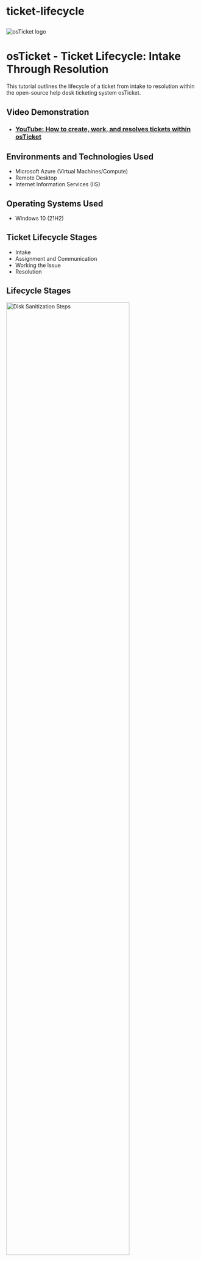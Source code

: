 # ticket-lifecycle<p align="center">
<img src="https://i.imgur.com/Clzj7Xs.png" alt="osTicket logo"/>
</p>

<h1>osTicket - Ticket Lifecycle: Intake Through Resolution</h1>
This tutorial outlines the lifecycle of a ticket from intake to resolution within the open-source help desk ticketing system osTicket.<br />


<h2>Video Demonstration</h2>

- ### [YouTube: How to create, work, and resolves tickets within osTicket](https://www.youtube.com)

<h2>Environments and Technologies Used</h2>

- Microsoft Azure (Virtual Machines/Compute)
- Remote Desktop
- Internet Information Services (IIS)

<h2>Operating Systems Used </h2>

- Windows 10</b> (21H2)

<h2>Ticket Lifecycle Stages</h2>

- Intake
- Assignment and Communication
- Working the Issue
- Resolution

<h2>Lifecycle Stages</h2>

<p>
<img src="https://i.imgur.com/DJmEXEB.png" height="80%" width="80%" alt="Disk Sanitization Steps"/>
</p>
<p>
1. Log in to your osTicket account.->
2. Click on the "Tickets" tab to view your tickets.->
3. To create a new ticket, click on the "New Ticket" button.->
</p>
<br />

<p>
<img src="https://i.imgur.com/DJmEXEB.png" height="80%" width="80%" alt="Disk Sanitization Steps"/>
</p>
<p>
4. Fill in the required information, such as the ticket subject, description, and priority level (e.g., Sev-A, Sev-B, Sev-C).
5. Then assign the ticket to the appropriate department or agent based on the priority level and nature of the issue. ->>
6. Click "Submit" to create the ticket.
</p>
<br />

<p>
<img src="https://i.imgur.com/DJmEXEB.png" height="80%" width="80%" alt="Disk Sanitization Steps"/>
</p>
<p>
7. Monitor the ticket and any updates from the support team until the issue is resolved.
8. Once the issue is resolved, close the ticket by clicking on the "Close" button at the bottom of the ticket page.
9. Enter a reason for closing the ticket, such as "Issue resolved" or "Ticket completed".
</p>
<br />
<img src="https://i.imgur.com/DJmEXEB.png" height="80%" width="80%" alt="Disk Sanitization Steps"/>
10. If necessary, reopen the ticket by clicking on the "Reopen" button at the bottom of the ticket page if the issue reoccurs or is not fully resolved.
</p>

(Remember to regularly monitor your tickets and update them with any relevant information or changes to the issue. Also, prioritize tickets based on their severity level and ensure they are assigned to the appropriate department or agent to ensure timely and efficient resolution.)



